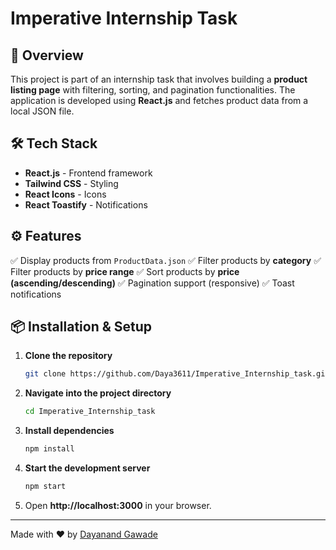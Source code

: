 # Imperative Internship Task

## 🚀 Overview
This project is part of an internship task that involves building a **product listing page** with filtering, sorting, and pagination functionalities. The application is developed using **React.js** and fetches product data from a local JSON file.

## 🛠️ Tech Stack
- **React.js** - Frontend framework
- **Tailwind CSS** - Styling
- **React Icons** - Icons
- **React Toastify** - Notifications



## ⚙️ Features
✅ Display products from `ProductData.json`
✅ Filter products by **category**
✅ Filter products by **price range**
✅ Sort products by **price (ascending/descending)**
✅ Pagination support (responsive)
✅ Toast notifications

## 📦 Installation & Setup
1. **Clone the repository**
   ```sh
   git clone https://github.com/Daya3611/Imperative_Internship_task.git
   ```
2. **Navigate into the project directory**
   ```sh
   cd Imperative_Internship_task
   ```
3. **Install dependencies**
   ```sh
   npm install
   ```
4. **Start the development server**
   ```sh
   npm start
   ```
5. Open **http://localhost:3000** in your browser.



---
Made with ❤️ by [Dayanand Gawade](https://github.com/Daya3611)

